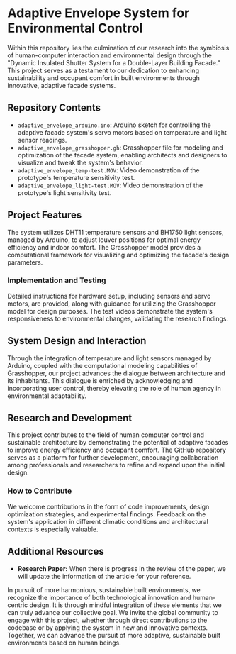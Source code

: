 # Adaptive Envelope System for Environmental Control

Within this repository lies the culmination of our research into the symbiosis of human-computer interaction and environmental design through the "Dynamic Insulated Shutter System for a Double-Layer Building Facade." This project serves as a testament to our dedication to enhancing sustainability and occupant comfort in built environments through innovative, adaptive facade systems.

## Repository Contents

- `adaptive_envelope_arduino.ino`: Arduino sketch for controlling the adaptive facade system's servo motors based on temperature and light sensor readings.
- `adaptive_envelope_grasshopper.gh`: Grasshopper file for modeling and optimization of the facade system, enabling architects and designers to visualize and tweak the system's behavior.
- `adaptive_envelope_temp-test.MOV`: Video demonstration of the prototype's temperature sensitivity test.
- `adaptive_envelope_light-test.MOV`: Video demonstration of the prototype's light sensitivity test.

## Project Features

The system utilizes DHT11 temperature sensors and BH1750 light sensors, managed by Arduino, to adjust louver positions for optimal energy efficiency and indoor comfort. The Grasshopper model provides a computational framework for visualizing and optimizing the facade's design parameters.

### Implementation and Testing

Detailed instructions for hardware setup, including sensors and servo motors, are provided, along with guidance for utilizing the Grasshopper model for design purposes. The test videos demonstrate the system's responsiveness to environmental changes, validating the research findings.

## System Design and Interaction

Through the integration of temperature and light sensors managed by Arduino, coupled with the computational modeling capabilities of Grasshopper, our project advances the dialogue between architecture and its inhabitants. This dialogue is enriched by acknowledging and incorporating user control, thereby elevating the role of human agency in environmental adaptability.

## Research and Development

This project contributes to the field of human computer control and sustainable architecture by demonstrating the potential of adaptive facades to improve energy efficiency and occupant comfort. The GitHub repository serves as a platform for further development, encouraging collaboration among professionals and researchers to refine and expand upon the initial design.

### How to Contribute

We welcome contributions in the form of code improvements, design optimization strategies, and experimental findings. Feedback on the system's application in different climatic conditions and architectural contexts is especially valuable.

## Additional Resources

- **Research Paper:** When there is progress in the review of the paper, we will update the information of the article for your reference.

In pursuit of more harmonious, sustainable built environments, we recognize the importance of both technological innovation and human-centric design. It is through mindful integration of these elements that we can truly advance our collective goal. We invite the global community to engage with this project, whether through direct contributions to the codebase or by applying the system in new and innovative contexts. Together, we can advance the pursuit of more adaptive, sustainable built environments based on human beings.
